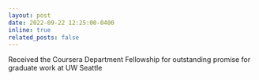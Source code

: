 ```yaml
---
layout: post
date: 2022-09-22 12:25:00-0400
inline: true
related_posts: false
---
```


Received the Coursera Department Fellowship for outstanding promise for graduate work at UW Seattle